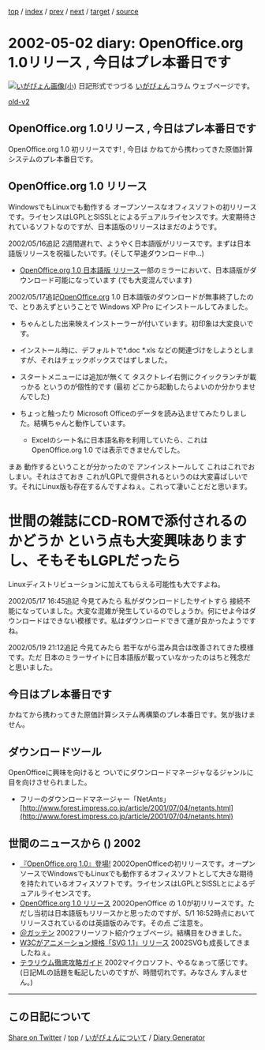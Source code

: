 [top](../index.html) 
 / [index](index.html) 
 / [prev](ig020430.html) 
 / [next](ig020504.html) 
 / [target](https://igapyon.github.io/diary/2002/ig020502.html) 
 / [source](https://github.com/igapyon/diary/blob/gh-pages/2002/ig020502.html.src.md) 

2002-05-02 diary: OpenOffice.org 1.0リリース , 今日はプレ本番日です
=====================================================================================================
[![いがぴょん画像(小)](https://igapyon.github.io/diary/images/iga200306s.jpg "いがぴょん")](https://igapyon.github.io/diary/memo/memoigapyon.html) 日記形式でつづる [いがぴょん](https://igapyon.github.io/diary/memo/memoigapyon.html)コラム ウェブページです。

[old-v2](ig020502-orig.html)

## OpenOffice.org 1.0リリース , 今日はプレ本番日です

OpenOffice.org 1.0 初リリースです! , 今日は かねてから携わってきた原価計算システムのプレ本番日です。


## OpenOffice.org 1.0 リリース

WindowsでもLinuxでも動作する オープンソースなオフィスソフトの初リリースです。ライセンスはLGPLとSISSLとによるデュアルライセンスです。大変期待されているソフトなのですが、日本語版のリリースはまだのようです。

2002/05/16追記 2週間遅れで、ようやく日本語版がリリースです。まずは日本語版リリースを祝福したいです。(そして早速ダウンロード中…)

* [OpenOffice.org 1.0 日本語版 リリース](http://www.openoffice.org)一部のミラーにおいて、日本語版がダウンロード可能になっています 
(でも大変混んでいます)

2002/05/17追記[OpenOffice.org](http://ja.openoffice.org/) 1.0 日本語版のダウンロードが無事終了したので、とりあえずということで Windows
XP Pro にインストールしてみました。

* ちゃんとした出来映えインストーラーが付いています。初印象は大変良いです。
  
* インストール時に、デフォルトで*.doc *.xls などの関連づけをしようとしますが、それはチェックボックスではずしました。
  
* スタートメニューには追加が無くて タスクトレイ右側にクイックランチが載っかる
  というのが個性的です (最初 どこから起動したらよいのか分かりませんでした)
  
* ちょっと触ったり Microsoft Officeのデータを読み込ませてみたりしました。結構ちゃんと動作しています。
  
  * Excelのシート名に日本語名称を利用していたら、これはOpenOffice.org 1.0 では表示できませんでした。
  

まあ 動作するということが分かったので アンインストールして これはこれでおしまい。それはさておき これがLGPLで提供されるというのは大変喜ばしいです。それにLinux版も存在するんですよねぇ。これって凄いことだと思います。
# 世間の雑誌にCD-ROMで添付されるのかどうか という点も大変興味ありますし、そもそもLGPLだったら
Linuxディストリビューションに加えてもらえる可能性も大ですよね。

2002/05/17 16:45追記 今見てみたら 私がダウンロードしたサイトすら 接続不能になっていました。大変な混雑が発生しているのでしょうか。何にせよ今はダウンロードはできない模様です。私はダウンロードできて運が良かったようですね。

2002/05/19 21:12追記 今見てみたら 若干ながら混み具合は改善されてきた模様です。ただ 日本のミラーサイトに日本語版が載っていなかったのはちと残念だと思いました。

## 今日はプレ本番日です

かねてから携わってきた原価計算システム再構築のプレ本番日です。気が抜けません。

## ダウンロードツール

OpenOfficeに興味を向けると ついでにダウンロードマネージャなるジャンルに目を向けさせられました。

* フリーのダウンロードマネージャー「NetAnts」
  [http://www.forest.impress.co.jp/article/2001/07/04/netants.html](http://www.forest.impress.co.jp/article/2001/07/04/netants.html)

## 世間のニュースから () 2002

* [『OpenOffice.org 1.0』登場!](http://linux.ascii24.com/linux/news/today/2002/05/02/635535-000.html)  2002OpenOfficeの初リリースです。オープンソースでWindowsでもLinuxでも動作するオフィスソフトとして大きな期待を持たれているオフィスソフトです。ライセンスはLGPLとSISSLとによるデュアルライセンスです。
* [OpenOffice.org 1.0 リリース](http://www.openoffice.org)  2002OpenOffice の 1.0が初リリースです。ただし当初は日本語版もリリースかと思ったのですが、5/1 16:52時点においてリリースされているのは英語版のみです。その点 ご注意を。
* [＠ガッテン](http://www.bc.wakwak.com/~kei/freesoft/freesoft.html)  2002フリーソフト紹介ウェブページ。結構目をひきました。
* [W3Cがアニメーション規格「SVG 1.1」リリース](http://www.zdnet.co.jp/news/0205/01/b_0430_06.html)  2002SVGも成長してきましたねぇ。
* [テラリウム徹底攻略ガイド](http://www.atmarkit.co.jp/fdotnet/terrarium/terrarium01/terrarium01_01.html)  2002マイクロソフト、やるなぁって感じです。(日記MLの話題を転記したいのですが、時間切れです。みなさん すんません。)

----------------------------------------------------------------------------------------------------

## この日記について

[Share on Twitter](https://twitter.com/intent/tweet?hashtags=igapyon%2Cdiary%2C%E3%81%84%E3%81%8C%E3%81%B4%E3%82%87%E3%82%93&text=OpenOffice.org+1.0%E3%83%AA%E3%83%AA%E3%83%BC%E3%82%B9+%2C+%E4%BB%8A%E6%97%A5%E3%81%AF%E3%83%97%E3%83%AC%E6%9C%AC%E7%95%AA%E6%97%A5%E3%81%A7%E3%81%99&url=https%3A%2F%2Figapyon.github.io%2Fdiary%2F2002%2Fig020502.html) / [top](../index.html) / [いがぴょんについて](https://igapyon.github.io/diary/memo/memoigapyon.html) / [Diary Generator](https://github.com/igapyon/igapyonv3)
